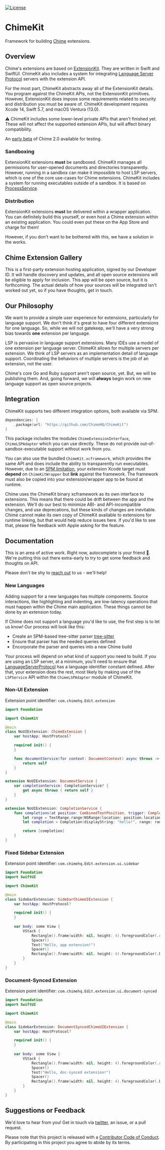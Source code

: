 [![License][license badge]][license]

# ChimeKit
Framework for building [Chime](https://www.chimehq.com) extensions.

## Overview

Chime's extensions are based on [ExtensionKit](https://developer.apple.com/documentation/extensionkit). They are written in Swift and SwiftUI. ChimeKit also includes a system for integrating [Language Server Protocol](https://microsoft.github.io/language-server-protocol/) servers with the extension API.

For the most part, ChimeKit abstracts away all of the ExtensionKit details. You program against the ChimeKit APIs, not the ExtensionKit primitives. However, ExtensionKit does impose some requirements related to security and distribution you must be aware of. ChimeKit development requires Xcode 14, Swift 5.7, and macOS Ventura (13.0).

⚠️ ChimeKit includes some lower-level private APIs that aren't finished yet. These will not affect the supported extension APIs, but will affect binary compatibility.

An [early beta](https://updates.chimehq.com/com.chimehq.Edit/115/Chime.app.zip) of Chime 2.0 available for testing.

### Sandboxing

ExtensionKit extensions **must** be sandboxed. ChimeKit manages all permissions for user-opened documents and directories transparently. However, running in a sandbox can make it impossible to host LSP servers, which is one of the core use-cases for Chime extensions. ChimeKit includes a system for running executables outside of a sandbox. It is based on [ProcessService](https://github.com/ChimeHQ/ProcessService).

### Distribution

ExtensionKit extensions **must** be delivered within a wrapper application. You can definitely build this yourself, or even host a Chime extension within an existing application. You could even put these on the App Store and charge for them!

However, if you don't want to be bothered with this, we have a solution in the works.

## Chime Extension Gallery

This is a first-party extension hosting application, signed by our Developer ID. It will handle discovery and updates, and all open source extensions will be eligible to apply for inclusion. This app will be open source, but it is forthcoming. The actual details of how your sources will be integrated isn't worked out yet, so if you have thoughts, get in touch.

## Our Philosophy

We want to provide a simple user experience for extensions, particularly for language support. We don't think it's great to have four different extensions for one language. So, while we will not gatekeep, we'll have a very strong bias towards **one** extension per language.

LSP is pervasive in language support extensions. Many IDEs use a model of one extension per language server. ChimeKit allows for multiple servers per extension. We think of LSP servers as an implementation detail of language support. Coordinating the behaviors of multiple servers is the job of an extension, not the user.

Chime's core Go and Ruby support aren't open source, yet. But, we will be publishing them. And, going forward, we will **always** begin work on new language support as open source projects.

## Integration

ChimeKit supports two different integration options, both available via SPM.

```swift
dependencies: [
    .package(url: "https://github.com/ChimeHQ/ChimeKit")
]
```

This package includes the modules `ChimeExtensionInterface`, `ChimeLSPAdapter` which you can use directly. These do not provide out-of-sandbox-executable support without work from you.

You can also use the bundled `ChimeKit.xcframework`, which provides the same API and does include the ability to transparently run executables. However, due to an [SPM limitation](https://github.com/apple/swift-package-manager/issues/4449), your extension Xcode target must **depend** on `ChimeKitWrapper` but **link** against the framework. The framework must also be copied into your extension/wrapper app to be found at runtime.

Chime uses the ChimeKit binary xcframework as its own interface to extensions. This means that there could be drift between the app and the extension. We'll do our best to minimize ABI- and API-incompatible changes, and use deprecations, but these kinds of changes are inevitable. Chime cannot make its own copy of ChimeKit available to extensions for runtime linking, but that would help reduce issues here. If you'd like to see that, please file feedback with Apple asking for the feature.

## Documentation

This is an area of active work. Right now, autocomplete is your friend 🥴. We're putting this out there extra-early to try to get some feedback and thoughts on API.

Please don't be shy to [reach out](https://www.chimehq.com/contact) to us - we'll help!

### New Languages

Adding support for a new languages has multiple components. Source interactions, like highlighting and indenting, are low-latency operations that must happen within the Chime main application. These things cannot be done by an extension today.

If Chime does not support a language you'd like to use, the first step is to let us know! Our process will look like this:

- Create an SPM-based tree-sitter parser [tree-sitter](https://github.com/ChimeHQ/SwiftTreeSitter#language-parsers)
- Ensure that parser has the needed queries defined
- Encorporate the parser and queries into a new Chime build

Your process will depend on what kind of support you need to build. If you are using an LSP server, at a minimum, you'll need to ensure that [LanguageServerProtocol](https://github.com/ChimeHQ/LanguageServerProtocol) has a language identifier constant defined. After that, your extension does the rest, most likely by making use of the `LSPService` API within the `ChimeLSPAdapter` module of ChimeKit.

### Non-UI Extension

Extension point identifier: `com.chimehq.Edit.extension`

```swift
import Foundation

import ChimeKit

@main
class NoUIExtension: ChimeExtension {
    var hostApp: HostProtocol?

    required init() {
    }

    func documentService(for context: DocumentContext) async throws -> DocumentService? {
        return self
    }
}

extension NoUIExtension: DocumentService {
    var completionService: CompletionService? {
        get async throws { return self }
    }
}

extension NoUIExtension: CompletionService {
    func completions(at position: CombinedTextPosition, trigger: CompletionTrigger) async throws -> [Completion] {
        let range = TextRange.range(NSRange(location: position.location, length: 0))
        let completion = Completion(displayString: "hello!", range: range, fragments: [])

        return [completion]
    }
}
```

### Fixed Sidebar Extension

Extension point identifier: `com.chimehq.Edit.extension.ui.sidebar`

```swift
import Foundation
import SwiftUI

import ChimeKit

@main
class SidebarExtension: SidebarChimeUIExtension {
    var hostApp: HostProtocol?

    required init() {
    }
    
    var body: some View {
        VStack {
            Rectangle().frame(width: nil, height: 4).foregroundColor(.red)
            Spacer()
            Text("Hello, app extension!")
            Spacer()
            Rectangle().frame(width: nil, height: 4).foregroundColor(.blue)
        }
    }
}
```

### Document-Synced Extension

Extension point identifier: `com.chimehq.Edit.extension.ui.document-synced`

```swift
import Foundation
import SwiftUI

import ChimeKit

@main
class SidebarExtension: DocumentSyncedChimeUIExtension {
    var hostApp: HostProtocol?

    required init() {
    }
    
    var body: some View {
        VStack {
            Rectangle().frame(width: nil, height: 4).foregroundColor(.red)
            Spacer()
            Text("Hello, doc-synced extension!")
            Spacer()
            Rectangle().frame(width: nil, height: 4).foregroundColor(.blue)
        }
    }
}
```

## Suggestions or Feedback

We'd love to hear from you! Get in touch via [twitter](https://twitter.com/chimehq), an issue, or a pull request.

Please note that this project is released with a [Contributor Code of Conduct](CODE_OF_CONDUCT.md). By participating in this project you agree to abide by its terms.

[license]: https://opensource.org/licenses/BSD-3-Clause
[license badge]: https://img.shields.io/github/license/ChimeHQ/SwiftTreeSitter
